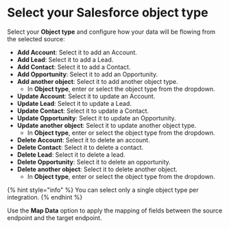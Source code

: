 # Select your Salesforce object type

Select your **Object type** and configure how your data will be flowing from the selected source:&#x20;

* **Add Account**: Select it to add an Account.
* **Add Lead**: Select it to add a Lead.
* **Add Contact**: Select it to add a Contact.
* **Add Opportunity**: Select it to add an Opportunity.
* **Add another object**: Select it to add another object type.
  * In **Object type**, enter or select the object type from the dropdown.
* **Update Account**: Select it to update an Account.
* **Update Lead**: Select it to update a Lead.
* **Update Contact**: Select it to update a Contact.
* **Update Opportunity**: Select it to update an Opportunity.
* **Update another object**: Select it to update another object type.
  * In **Object type**, enter or select the object type from the dropdown.
* **Delete Account**: Select it to delete an account.
* **Delete Contact**: Select it to delete a contact.
* **Delete Lead**: Select it to delete a lead.
* **Delete Opportunity**: Select it to delete an opportunity.
* **Delete another object**: Select it to delete another object.&#x20;
  * In **Object type**, enter or select the object type from the dropdown.

{% hint style="info" %}
You can select only a single object type per integration.
{% endhint %}

Use the **Map Data** option to apply the mapping of fields between the source endpoint and the target endpoint.
